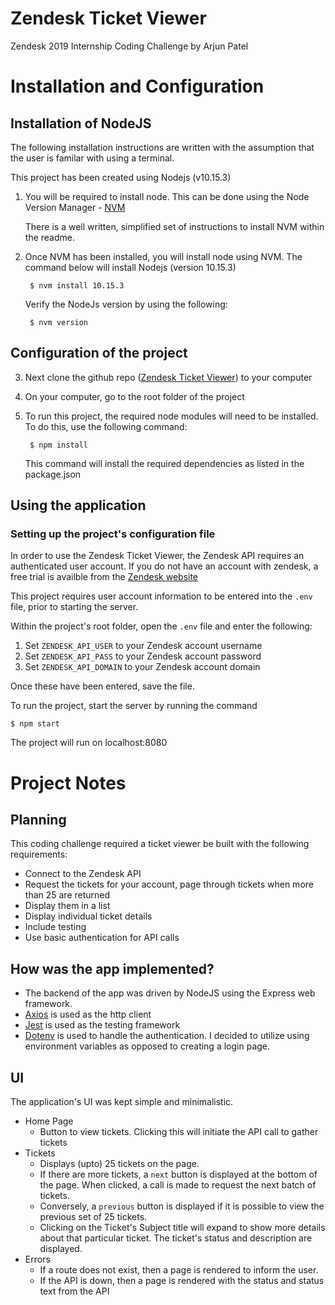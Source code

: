 # Zendesk Ticket Viewer
Zendesk 2019 Internship Coding Challenge by Arjun Patel

# Installation and Configuration
## Installation of NodeJS
The following installation instructions are written with the assumption that the user is familar with using a terminal.

This project has been created using Nodejs (v10.15.3)

1. You will be required to install node. This can be done using the Node Version Manager - [NVM](https://github.com/nvm-sh/nvm#installation-and-update) 

    There is a well written, simplified set of instructions to install NVM within the readme.

2. Once NVM has been installed, you will install node using NVM. The command below will install Nodejs (version 10.15.3)

        $ nvm install 10.15.3

    Verify the NodeJs version by using the following:

        $ nvm version

## Configuration of the project

3. Next clone the github repo ([Zendesk Ticket Viewer](https://github.com/arjun555/zendesk-ticket-viewer)) to your computer

4. On your computer, go to the root folder of the project

5. To run this project, the required node modules will need to be installed. To do this, use the following command:

        $ npm install

    This command will install the required dependencies as listed in the package.json

## Using the application

### Setting up the project's configuration file

In order to use the Zendesk Ticket Viewer, the Zendesk API requires an authenticated user account. If you do not have an account with zendesk, a free trial is availble from the [Zendesk website](https://zendesk.com/)

This project requires user account information to be entered into the `.env` file, prior to starting the server.

Within the project's root folder, open the `.env` file and enter the following:
    
1. Set `ZENDESK_API_USER` to your Zendesk account username 
2. Set `ZENDESK_API_PASS` to your Zendesk account password 
2. Set `ZENDESK_API_DOMAIN` to your Zendesk account domain

Once these have been entered, save the file. 

To run the project, start the server by running the command
    
    $ npm start

The project will run on localhost:8080

# Project Notes
## Planning
This coding challenge required a ticket viewer be built with the following requirements:
-  Connect to the Zendesk API
-  Request the tickets for your account, page through tickets when more than 25 are returned
- Display them in a list
- Display individual ticket details 
- Include testing
- Use basic authentication for API calls

## How was the app implemented?

- The backend of the app was driven by NodeJS using the Express web framework. 
- [Axios](https://github.com/axios/axios) is used as the http client
- [Jest](https://jestjs.io/) is used as the testing framework
- [Dotenv](https://www.npmjs.com/package/dotenv) is used to handle the authentication. I decided to utilize using environment variables as opposed to creating a login page.

## UI
The application's UI was kept simple and minimalistic.
- Home Page
    - Button to view tickets. Clicking this will initiate the API call to gather tickets 
- Tickets
    - Displays (upto) 25 tickets on the page. 
    - If there are more tickets, a `next` button is displayed at the bottom of the page. When clicked, a call is made to request the next batch of tickets.
    - Conversely, a `previous` button is displayed if it is possible to view the previous set of 25 tickets.
    - Clicking on the Ticket's Subject title will expand to show more details about that particular ticket. The ticket's status and description are displayed.
- Errors
    - If a route does not exist, then a page is rendered to inform the user.
    - If the API is down, then a page is rendered with the status and status text from the API
